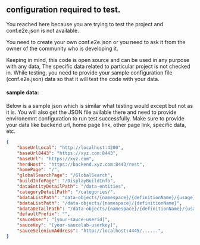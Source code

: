 <!--
 Copyright 2018 herd-ui contributors

 Licensed under the Apache License, Version 2.0 (the "License");
 you may not use this file except in compliance with the License.
 You may obtain a copy of the License at

     http://www.apache.org/licenses/LICENSE-2.0

 Unless required by applicable law or agreed to in writing, software
 distributed under the License is distributed on an "AS IS" BASIS,
 WITHOUT WARRANTIES OR CONDITIONS OF ANY KIND, either express or implied.
 See the License for the specific language governing permissions and
 limitations under the License.
-->

## configuration required to test.

You reached here because you are trying to test the project and conf.e2e.json is not available.

You need to create your own conf.e2e.json or you need to ask it from the owner of the community who is developing it.

Keeping in mind, this code is open source and can be used in any purpose with any data, The specific data related to
particular project is not checked in. While testing, you need to provide your sample configuration file (conf.e2e.json)
data so that it will test the code with your data.

#### sample data:

Below is a sample json which is similar what testing would except but not as it is. You will also get the JSON file
avilable there and need to provide environemnt configuration to run test successfully. Make sure to provide your data
like backend url, home page link, other page link, specific data, etc.

```json
{
    "baseUrlLocal": "http://localhost:4200",
    "baseUrl8443": "https://xyz.com:8443",
    "baseUrl": "https://xyz.com",
    "herdHost": "https://backend.xyz.com:8443/rest",
    "homePage": "/",
    "globalSearchPage": "/GlobalSearch",
    "buildInfoPage": "/DisplayBuildInfo",
    "dataEntityDetailPath": "/data-entities",
    "categoryDetailPath": "/categories/",
    "bdataListPath": "data-objects/{namespace}/{definitionName}/{usage}/{fileType}/{version}",
    "bdataListPath": "/data-objects/{namespace}/{definitionName}",
    "bdataDetailPath": "/data-objects/{namespace}/{definitionName}/{usage}/{fileType}/{formatVersion}/{partitionValue}/{dataVersion}/{subPartitions}",
    "defaultPrefix": "",
    "sauceUser": "[your-sauce-userid]",
    "sauceKey": "[your-saucelab-userkey]",
    "sauceSeleniumAddress": "http://localhost:4445/......",
}
```
